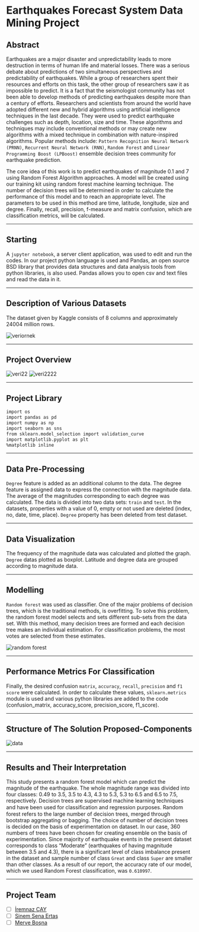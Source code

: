 # Earthquakes Forecast System Data Mining Project

## Abstract
Earthquakes are a major disaster and unpredictability leads to more destruction in terms of human life and material losses. There was a serious debate about predictions of two simultaneous perspectives and predictability of earthquakes. While a group of researchers spent their resources and efforts on this task, the other group of researchers saw it as impossible to predict. It is a fact that the seismologist community has not been able to develop methods of predicting earthquakes despite more than a century of efforts. Researchers and scientists from around the world have adopted different new and hybrid algorithms using artificial intelligence techniques in the last decade. They were used to predict earthquake challenges such as depth, location, size and time. These algorithms and techniques may include conventional methods or may create new algorithms with a mixed technique in combination with nature-inspired algorithms. Popular methods include: `Pattern Recognition Neural Network (PRNN)`, `Recurrent Neural Network (RNN)`, `Random Forest` and `Linear Programming Boost (LPBoost)` ensemble decision trees community for earthquake prediction. 

The core idea of this work is to predict earthquakes of magnitude 0.1 and 7 using Random Forest Algorithm approaches. A model will be created using our training kit using random forest machine learning technique. The number of decision trees will be determined in order to calculate the performance of this model and to reach an appropriate level. The parameters to be used in this method are time, latitude, longitude, size and degree. Finally, recall, precision, f-measure and matrix confusion, which are classification metrics, will be calculated. 

---

## Starting
A `jupyter notebook`, a server client application, was used to edit and run the codes. In our project python language is used and Pandas, an open source BSD library that provides data structures and data analysis tools from python libraries, is also used. Pandas allows you to open csv and text files and read the data in it.

---

## Description of Various Datasets
The dataset given by Kaggle consists of 8 columns and approximately 24004 million rows.

![veriornek](https://user-images.githubusercontent.com/48765779/77943205-87c24100-72c5-11ea-9ed8-0c01f26ff09a.png)

---
## Project Overview
![veri22](https://user-images.githubusercontent.com/49760031/78184206-c5fc6380-7471-11ea-89b7-4ed89e36bc89.png)
![veri2222](https://user-images.githubusercontent.com/49760031/78184241-d14f8f00-7471-11ea-96f5-3a5da2546217.png)

---

## Project Library
``` r
import os
import pandas as pd
import numpy as np
import seaborn as sns
from sklearn.model_selection import validation_curve
import matplotlib.pyplot as plt
%matplotlib inline
```
---

## Data Pre-Processing
`Degree` feature is added as an additional column to the data. 
The degree feature is assigned data to express the connection with the magnitude data.
The average of the magnitudes corresponding to each degree was calculated.
The data is divided into two data sets: `train` and `test`.
In the datasets, properties with a value of 0, empty or not used are deleted (index, no, date, time, place).
`Degree` property has been deleted from test dataset.

---

## Data Visualization
The frequency of the magnitude data was calculated and plotted the graph.
`Degree` datas plotted as boxplot.
Latitude and degree data are grouped according to magnitude data.

---

## Modelling
`Random forest` was used as classifier. One of the major problems of decision trees, which is the traditional methods, is overfitting. To solve this problem, the random forest model selects and sets different sub-sets from the data set. With this method, many decision trees are formed and each decision tree makes an individual estimation. For classification problems, the most votes are selected from these estimates.

![random forest](https://user-images.githubusercontent.com/48765779/77943227-914ba900-72c5-11ea-9ccf-5ff522299a9b.jpg)

---

## Performance Metrics For Classification
Finally, the desired confusion `matrix`, `accuracy`, `recall`, `precision` and `f1 score` were calculated. In order to calculate these values, `sklearn.metrics` module is used and various python libraries are added to the code (confusion_matrix, accuracy_score, precision_score, f1_score). 

---

## Structure of The Solution Proposed-Components
![data](https://user-images.githubusercontent.com/48765779/77942600-83495880-72c4-11ea-84e3-c39db479528a.png)

---

## Results and Their Interpretation
This study presents a random forest model which can predict the magnitude of the earthquake. The whole magnitude range was divided into four classes: 0.49 to 3.5, 3.5 to 4.3, 4.3 to 5.3, 5.3 to 6.5 and 6.5 to 7.5, respectively. Decision trees are supervised machine learning techniques and have been used for classiﬁcation and regression purposes. Random forest refers to the large number of decision trees, merged through bootstrap aggregating or bagging. The choice of number of decision trees is decided on the basis of experimentation on dataset. In our case, 360 numbers of trees have been chosen for creating ensemble on the basis of experimentation. Since majority of earthquake events in the present dataset corresponds to class “Moderate” (earthquakes of having magnitude between 3.5 and 4.3), there is a significant level of class imbalance present in the dataset and sample number of class `Great` and class `Super` are smaller than other classes. As a result of our report, the accuracy rate of our model, which we used Random Forest classification, was `0.610997`.

---

## Project Team
- [ ] <a href="https://github.com/iremnazcay" target="_blank">İremnaz ÇAY</a>  
- [ ] <a href="https://github.com/sinemertass">Sinem Sena Ertaş</a>
- [ ] <a href="https://github.com/mervebosna" target="_blank">Merve Boşna</a> 
